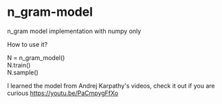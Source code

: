 # n_gram-model
n_gram model implementation with numpy only

How to use it?

N = n_gram_model()  
N.train()  
N.sample()

I learned the model from Andrej Karpathy's videos, check it out if you are curious https://youtu.be/PaCmpygFfXo

